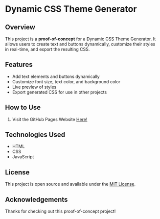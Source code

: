 # Dynamic CSS Theme Generator

## Overview

This project is a **proof-of-concept** for a Dynamic CSS Theme Generator. It allows users to create text and buttons dynamically, customize their styles in real-time, and export the resulting CSS. 

## Features

- Add text elements and buttons dynamically
- Customize font size, text color, and background color
- Live preview of styles
- Export generated CSS for use in other projects

## How to Use

1. Visit the GitHub Pages Website <a href="https://gnhen.github.io/customCSS/" target="_blank">Here!</a>

## Technologies Used

- HTML
- CSS
- JavaScript

## License

This project is open source and available under the [MIT License](LICENSE).

## Acknowledgements

Thanks for checking out this proof-of-concept project!
